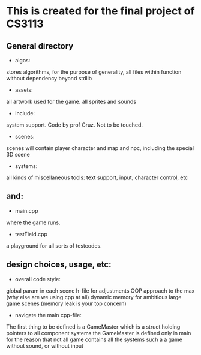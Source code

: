 # This is created for the final project of CS3113

##  General directory
- algos:

stores algorithms, for the purpose of generality, all files within function without dependency beyond stdlib
- assets:

all artwork used for the game. all sprites and sounds

- include:

system support. Code by prof Cruz. Not to be touched.

- scenes:

scenes will contain player character and map and npc, including the special 3D scene

- systems:

all kinds of miscellaneous tools: text support, input, character control, etc

## and:

- main.cpp

where the game runs.

- testField.cpp

a playground for all sorts of testcodes.

## design choices, usage, etc:

- overall code style:

global param in each scene h-file for adjustments
OOP approach to the max (why else are we using cpp at all)
dynamic memory for ambitious large game scenes (memory leak is your top concern)


- navigate the main cpp-file:

The first thing to be defined is a GameMaster which is a struct holding pointers to all component systems
the GameMaster is defined only in main for the reason that not all game contains all the systems
such a a game without sound, or without input

